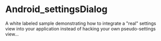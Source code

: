 Android_settingsDialog
======================

A white labeled sample demonstrating how to integrate a "real" settings view into your application instead of hacking your own pseudo-settings view...
